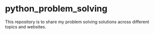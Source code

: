 # python_problem_solving
This repository is to share my problem solving solutions across different topics and websites.
